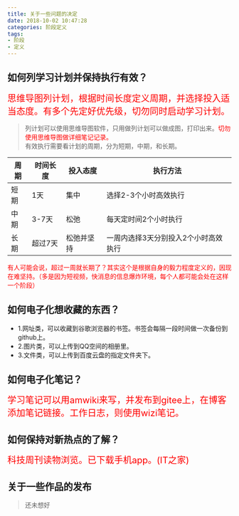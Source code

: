 ```yaml
---
title: 关于一些问题的决定
date: 2018-10-02 10:47:28
categories: 阶段定义
tags: 
- 阶段
- 定义
---
```


## 如何列学习计划并保持执行有效？

<font style="color:red;font-size:20px;">思维导图列计划，根据时间长度定义周期，并选择投入适当态度。有多个先定好优先级，切勿同时启动学习计划。</font>

> 列计划可以使用思维导图软件，只用做列计划可以做成图，打印出来。<font style='color:red;'>切勿使用思维导图做详细笔记记录。</font><br/>
> 有效执行需要看计划的周期，分为短期，中期，和长期。<br/>

| 周期 | 时间长度 | 投入态度 | 执行方法 |
| ------ | ------- | ------- | ------ |
| 短期 | 1天 | 集中 | 选择2-3个小时高效执行 |
| 中期 | 3-7天 | 松弛 | 每天定时间2个小时执行 |
| 长期 | 超过7天 | 松弛并坚持 | 一周内选择3天分别投入2个小时高效执行 |

<font style='color:red;'>有人可能会说，超过一周就长期了？其实这个是根据自身的毅力程度定义的，因现在难坚持。（多是因为短视频，快消息的信息爆炸环境，每个人都可能会处在这样一个阶段）</font>


## 如何电子化想收藏的东西？
* 1.网址类，可以收藏到谷歌浏览器的书签。书签会每隔一段时间做一次备份到github上。
* 2.图片类，可以上传到QQ空间的相册里。
* 3.文件类，可以上传到百度云盘的指定文件夹下。


## 如何电子化笔记？
<font style="color:red;font-size:20px;">学习笔记可以用amwiki来写，并发布到gitee上，在博客添加笔记链接。工作日志，则使用wizi笔记。</font>


## 如何保持对新热点的了解？
<font style="color:red;font-size:20px;">科技周刊读物浏览。已下载手机app。(IT之家)</font>


## 关于一些作品的发布 
> 还未想好
